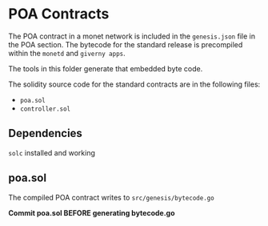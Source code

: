 # POA Contracts

The POA contract in a monet network is included in the ``genesis.json`` file in
the POA section. The bytecode for the standard release is precompiled within
the ``monetd`` and ``giverny apps``. 

The tools in this folder generate that embedded byte code. 

The solidity source code for the standard contracts are in the following files:

+ ``poa.sol``
+ ``controller.sol``

## Dependencies

``solc`` installed and working


## poa.sol

The compiled POA contract writes to ``src/genesis/bytecode.go``

**Commit poa.sol BEFORE generating bytecode.go**